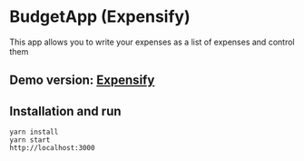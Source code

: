 # BudgetApp (Expensify)

This app allows you to write your expenses as a list of expenses and control them
## Demo version: [Expensify](https://budgetappexpensify.herokuapp.com/)

## Installation and run

```
yarn install
yarn start
http://localhost:3000
```

